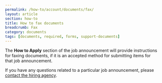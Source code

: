 ```yaml
---
permalink: /how-to/account/documents/fax/
layout: article
section: how-to
title: How to fax documents
breadcrumb: Fax
category: documents
tags: [documents, required, forms, support-documents]
---
```


The **How to Apply** section of the job announcement will provide instructions for faxing documents, if it is an accepted method for submitting items for that job announcement.

If you have any questions related to a particular job announcement, please [contact the hiring agency](../../../application/agency/contact/).
